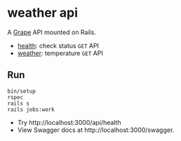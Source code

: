 # weather api

A [Grape](http://github.com/ruby-grape/grape) API mounted on Rails.

- [health](app/api/acme/health.rb): check status `GET` API
- [weather](app/api/acme/weather.rb): temperature `GET` API

## Run

```
bin/setup
rspec
rails s
rails jobs:work
```

- Try http://localhost:3000/api/health
- View Swagger docs at http://localhost:3000/swagger.
